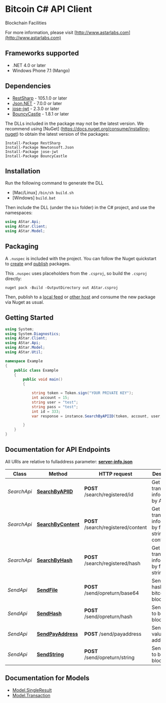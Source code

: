 # Bitcoin C# API Client

Blockchain Facilities

For more information, please visit [http://www.astarlabs.com](http://www.astarlabs.com)

<a name="frameworks-supported"></a>
## Frameworks supported
- .NET 4.0 or later
- Windows Phone 7.1 (Mango)

<a name="dependencies"></a>
## Dependencies
- [RestSharp](https://www.nuget.org/packages/RestSharp) - 105.1.0 or later
- [Json.NET](https://www.nuget.org/packages/Newtonsoft.Json/) - 7.0.0 or later
- [jose-jwt](https://www.nuget.org/packages/jose-jwt/) - 2.3.0 or later
- [BouncyCastle](https://www.nuget.org/packages/BouncyCastle/) - 1.8.1 or later

The DLLs included in the package may not be the latest version. We recommend using [NuGet] (https://docs.nuget.org/consume/installing-nuget) to obtain the latest version of the packages:
```
Install-Package RestSharp
Install-Package Newtonsoft.Json
Install-Package jose-jwt
Install-Package BouncyCastle
```

<a name="installation"></a>
## Installation
Run the following command to generate the DLL
- [Mac/Linux] `/bin/sh build.sh`
- [Windows] `build.bat`

Then include the DLL (under the `bin` folder) in the C# project, and use the namespaces:
```csharp
using AStar.Api;
using AStar.Client;
using AStar.Model;
```
<a name="packaging"></a>
## Packaging

A `.nuspec` is included with the project. You can follow the Nuget quickstart to [create](https://docs.microsoft.com/en-us/nuget/quickstart/create-and-publish-a-package#create-the-package) and [publish](https://docs.microsoft.com/en-us/nuget/quickstart/create-and-publish-a-package#publish-the-package) packages.

This `.nuspec` uses placeholders from the `.csproj`, so build the `.csproj` directly:

```
nuget pack -Build -OutputDirectory out AStar.csproj
```

Then, publish to a [local feed](https://docs.microsoft.com/en-us/nuget/hosting-packages/local-feeds) or [other host](https://docs.microsoft.com/en-us/nuget/hosting-packages/overview) and consume the new package via Nuget as usual.

<a name="getting-started"></a>
## Getting Started

```csharp
using System;
using System.Diagnostics;
using AStar.Client;
using AStar.Api;
using AStar.Model;
using AStar.Util;

namespace Example
{
    public class Example
    {
        public void main()
        {

            string token = Token.sign("YOUR PRIVATE KEY");
            int account = 15;
            string user = "test";
            string pass = "test";
            int id = 333;
            var response = instance.SearchByAPIID(token, account, user, pass, id);

        }
    }
}
```

<a name="documentation-for-api-endpoints"></a>
## Documentation for API Endpoints

All URIs are relative to fulladdress parameter: [**server-info.json**](https://github.com/astarlabs/bitcoin-client-server/blob/master/server-info.json)

Class | Method | HTTP request | Description
------------ | ------------- | ------------- | -------------
*SearchApi* | [**SearchByAPIID**](docs/SearchApi.md#searchbyapiid) | **POST** /search/registered/id | Get transaction informations by API ID
*SearchApi* | [**SearchByContent**](docs/SearchApi.md#searchbycontent) | **POST** /search/registered/content | Get transaction informations by file or string content
*SearchApi* | [**SearchByHash**](docs/SearchApi.md#searchbyhash) | **POST** /search/registered/hash | Get transaction informations by file or string hash
*SendApi* | [**SendFile**](docs/SendApi.md#sendfile) | **POST** /send/opreturn/base64 | Send file hash to bitcoin blockchain
*SendApi* | [**SendHash**](docs/SendApi.md#sendhash) | **POST** /send/opreturn/hash | Send hash to bitcoin blockchain
*SendApi* | [**SendPayAddress**](docs/SendApi.md#sendpayaddress) | **POST** /send/payaddress | Send a value for address
*SendApi* | [**SendString**](docs/SendApi.md#sendstring) | **POST** /send/opreturn/string | Send string to bitcoin blockchain


<a name="documentation-for-models"></a>
## Documentation for Models

 - [Model.SingleResult](docs/SingleResult.md)
 - [Model.Transaction](docs/Transaction.md)
